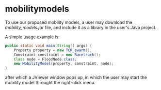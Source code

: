 # mobilitymodels

To use our proposed mobility models, a user may download the *mobility_models.jar* file, and include it as a library in the user's Java project. 

A simple usage example is:

```java 
public static void main(String[] args) {
	Property property = new TCR_swarm();
	Constraint constraint = new Racetrack();
	Class node = FloodNode.class;
	new MobilityModel(property, constraint, node);
}
```

after which a JViewer window pops up, in which the user may start the mobility model throught the right-click menu.
